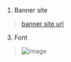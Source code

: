 1. Banner site 
>  [banner site url](http://patorjk.com/software/taag/#p=display&h=0&f=Big%20Money-ne&t=demo%20)
3. Font
> ![image](https://user-images.githubusercontent.com/60438691/212784507-11024ae7-4872-484f-917a-40ecef9132aa.png)
